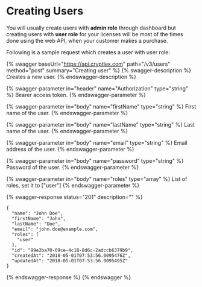 # Creating Users

You will usually create users with **admin role** through dashboard but creating users with **user role** for your licenses will be most of the times done using the web API, when your customer makes a purchase.

Following is a sample request which creates a user with user role:

{% swagger baseUrl="https://api.cryptlex.com" path="/v3/users" method="post" summary="Creating user" %}
{% swagger-description %}
Creates a new user.
{% endswagger-description %}

{% swagger-parameter in="header" name="Authorization" type="string" %}
Bearer access token.
{% endswagger-parameter %}

{% swagger-parameter in="body" name="firstName" type="string" %}
First name of the user.
{% endswagger-parameter %}

{% swagger-parameter in="body" name="lastName" type="string" %}
Last name of the user.
{% endswagger-parameter %}

{% swagger-parameter in="body" name="email" type="string" %}
Email address of the user.
{% endswagger-parameter %}

{% swagger-parameter in="body" name="password" type="string" %}
Password of the user.
{% endswagger-parameter %}

{% swagger-parameter in="body" name="roles" type="array" %}
List of roles, set it to ["user"]
{% endswagger-parameter %}

{% swagger-response status="201" description="" %}
```
{
  "name": "John Doe",
  "firstName": "John",
  "lastName": "Doe",
  "email": "john.doe@example.com",
  "roles": [
    "user"
  ],
  "id": "99e2ba70-09ce-4c18-8d6c-2adccb6379b9",
  "createdAt": "2018-05-01T07:53:56.0095476Z",
  "updatedAt": "2018-05-01T07:53:56.0095495Z"
}
```
{% endswagger-response %}
{% endswagger %}

##
